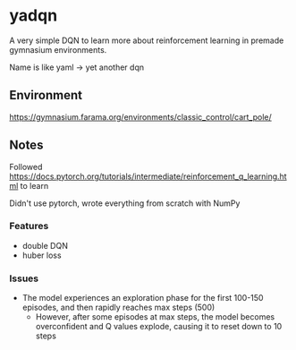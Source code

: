 # yadqn

A very simple DQN to learn more about reinforcement learning in premade gymnasium environments.

Name is like yaml -> yet another dqn

## Environment

https://gymnasium.farama.org/environments/classic_control/cart_pole/

## Notes

Followed https://docs.pytorch.org/tutorials/intermediate/reinforcement_q_learning.html to learn

Didn't use pytorch, wrote everything from scratch with NumPy

### Features

- double DQN
- huber loss

### Issues

- The model experiences an exploration phase for the first 100-150 episodes, and then rapidly reaches max steps (500)
  - However, after some episodes at max steps, the model becomes overconfident and Q values explode, causing it to reset down to 10 steps
